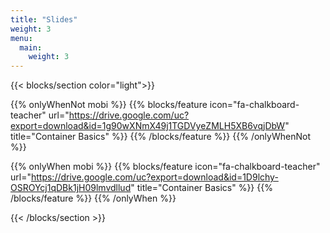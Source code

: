 ```yaml
---
title: "Slides"
weight: 3
menu:
  main:
    weight: 3
---
```


{{< blocks/section color="light">}}

{{% onlyWhenNot mobi %}}
{{% blocks/feature icon="fa-chalkboard-teacher" url="https://drive.google.com/uc?export=download&id=1g90wXNmX49j1TGDVyeZMLH5XB6vqjDbW" title="Container Basics" %}}
{{% /blocks/feature %}}
{{% /onlyWhenNot %}}

{{% onlyWhen mobi %}}
{{% blocks/feature icon="fa-chalkboard-teacher" url="https://drive.google.com/uc?export=download&id=1D9lchy-OSROYcj1qDBk1jH09lmvdllud" title="Container Basics" %}}
{{% /blocks/feature %}}
{{% /onlyWhen %}}

{{< /blocks/section >}}
